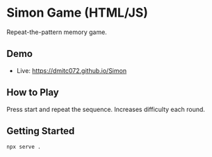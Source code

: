 # Simon Game (HTML/JS)

Repeat-the-pattern memory game.

## Demo

- Live: https://dmitc072.github.io/Simon

## How to Play

Press start and repeat the sequence. Increases difficulty each round.

## Getting Started

```bash
npx serve .
```

